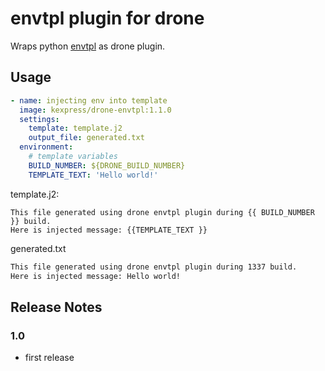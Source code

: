 # envtpl plugin for drone

Wraps python [envtpl](https://github.com/andreasjansson/envtpl) as drone plugin.

## Usage

```yaml
- name: injecting env into template
  image: kexpress/drone-envtpl:1.1.0
  settings:
    template: template.j2
    output_file: generated.txt
  environment:
    # template variables
    BUILD_NUMBER: ${DRONE_BUILD_NUMBER}
    TEMPLATE_TEXT: 'Hello world!'
```

template.j2:

```jinja
This file generated using drone envtpl plugin during {{ BUILD_NUMBER }} build.
Here is injected message: {{TEMPLATE_TEXT }}
```

generated.txt

```txt
This file generated using drone envtpl plugin during 1337 build.
Here is injected message: Hello world!
```

## Release Notes

### 1.0

- first release
